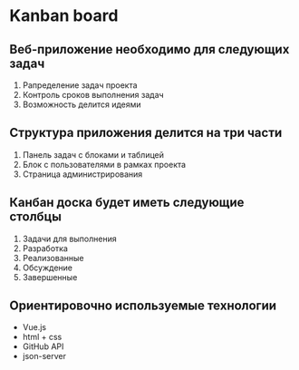 # Kanban board 
## Веб-приложение необходимо для следующих задач
1. Рапределение задач проекта
2. Контроль сроков выполнения задач
3. Возможность делится идеями
## Структура приложения делится на три части
1. Панель задач с блоками и таблицей
2. Блок с пользователями в рамках проекта
3. Страница администрирования
## Канбан доска будет иметь следующие столбцы
1. Задачи для выполнения
2. Разработка
3. Реализованные
4. Обсуждение 
5. Завершенные
## Ориентировочно используемые технологии
* Vue.js
* html + css
* GitHub API
* json-server